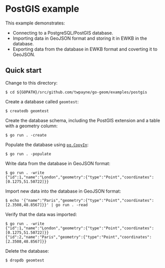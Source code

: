 # PostGIS example

This example demonstrates:

 * Connecting to a PostgreSQL/PostGIS database.
 * Importing data in GeoJSON format and storing it in EWKB in the database.
 * Exporting data from the database in EWKB format and coverting it to GeoJSON.


## Quick start

Change to this directory:

    $ cd ${GOPATH}/src/github.com/twpayne/go-geom/examples/postgis

Create a database called `geomtest`:

    $ createdb geomtest

Create the database schema, including the PostGIS extension and a table with a
geometry column:

    $ go run . -create

Populate the database using [`pq.CopyIn`](https://pkg.go.dev/github.com/lib/pq#CopyIn):

    $ go run . -populate

Write data from the database in GeoJSON format:

    $ go run . -write
    {"id":1,"name":"London","geometry":{"type":"Point","coordinates":[0.1275,51.50722]}}

Import new data into the database in GeoJSON format:

    $ echo '{"name":"Paris","geometry":{"type":"Point","coordinates":[2.3508,48.8567]}}' | go run . -read

Verify that the data was imported:

    $ go run . -write
    {"id":1,"name":"London","geometry":{"type":"Point","coordinates":[0.1275,51.50722]}}
    {"id":2,"name":"Paris","geometry":{"type":"Point","coordinates":[2.3508,48.8567]}}

Delete the database:

    $ dropdb geomtest
